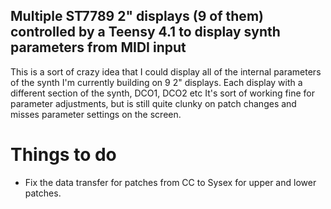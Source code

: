 ## Multiple ST7789 2" displays (9 of them) controlled by a Teensy 4.1 to display synth parameters from MIDI input

This is a sort of crazy idea that I could display all of the internal parameters of the synth I'm currently building on 9 2" displays. 
Each display with a different section of the synth, DCO1, DCO2 etc
It's sort of working fine for parameter adjustments, but is still quite clunky on patch changes and misses parameter settings on the screen.

# Things to do

* Fix the data transfer for patches from CC to Sysex for upper and lower patches.
